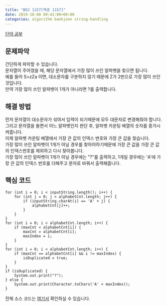```yaml
---
title: "BOJ 1157[백준 1157]"
date: 2019-10-08 09:41:00+09:00
categories: algorithm baekjoon string-handling
---
```

[단어 공부][url]

## 문제파악

간단하게 파악할 수 있습니다.  
문자열이 주어졌을 때, 해당 문자열에서 가장 많이 쓰인 알파벳을 찾으면 됩니다.  
예를 들어 S=zZa 이면, 대소문자를 구분하지 않기 때문에 Z가 2번으로 가장 많이 쓰인 것입니다.  
만약 가장 많이 쓰인 알파벳이 1개가 아니라면 ?를 출력합니다.  

## 해결 방법

먼저 문자열이 대소문자가 섞여서 입력이 되기때문에 모두 대문자로 변경해줘야 합니다.  
그리고 문자열을 돌면서 어느 알파벳인지 판단 후, 알파벳 카운팅 배열의 숫자를 증가시켜줍니다.  
이제 알파벳 카운팅 배열에서 가장 큰 값의 인덱스 번호와 가장 큰 값을 찾습니다.  
가장 많이 쓰인 알파벳이 1개가 아닐 경우를 찾아야하기때문에 가장 큰 값을 가장 큰 값의 인덱스번호를 제외하고 다시 찾아봅니다.  
가장 많이 쓰인 알파벳이 1개가 아닐 경우에는 "?"를 출력하고, 1개일 경우에는 'A'에 가장 큰 값의 인덱스 번호를 더해주고 문자로 바꿔서 출력해줍니다.

## 핵심 코드

```
for (int i = 0; i < inputString.length(); i++) {
	for (int j = 0; j < alphabetCnt.length; j++) {
		if (inputString.charAt(i) == 'A' + j) {
			alphabetCnt[j]++;
		}
	}
}
for (int i = 0; i < alphabetCnt.length; i++) {
	if (maxCnt < alphabetCnt[i]) {
		maxCnt = alphabetCnt[i];
		maxIndex = i;
	}
}
for (int i = 0; i < alphabetCnt.length; i++) {
	if (maxCnt == alphabetCnt[i] && i != maxIndex) {
		isDuplicated = true;
	}
}
if (isDuplicated) {
	System.out.print("?");
} else {
	System.out.print(Character.toChars('A' + maxIndex));
}
```

전체 소스 코드는 [여기서][solution] 확인하실 수 있습니다.


[url]: https://www.acmicpc.net/problem/1157
[solution]: https://github.com/ParkBeomMin/BaekJoonAlgorithm/blob/1157/src/Main.java
